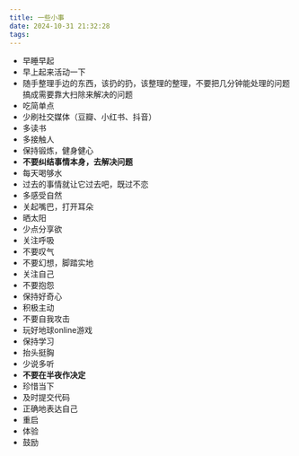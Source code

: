 ```yaml
---
title: 一些小事
date: 2024-10-31 21:32:28
tags:
---
```


- 早睡早起
- 早上起来活动一下
- 随手整理手边的东西，该扔的扔，该整理的整理，不要把几分钟能处理的问题搞成需要靠大扫除来解决的问题
- 吃简单点
- 少刷社交媒体（豆瓣、小红书、抖音）
- 多读书
- 多接触人
- 保持锻炼，健身健心
- **不要纠结事情本身，去解决问题**
- 每天喝够水
- 过去的事情就让它过去吧，既过不恋
- 多感受自然
- 关起嘴巴，打开耳朵
- 晒太阳
- 少点分享欲
- 关注呼吸
- 不要叹气
- 不要幻想，脚踏实地
- 关注自己
- 不要抱怨
- 保持好奇心
- 积极主动
- 不要自我攻击
- 玩好地球online游戏
- 保持学习
- 抬头挺胸
- 少说多听
- **不要在半夜作决定**
- 珍惜当下
- 及时提交代码
- 正确地表达自己
- 重启
- 体验
- 鼓励